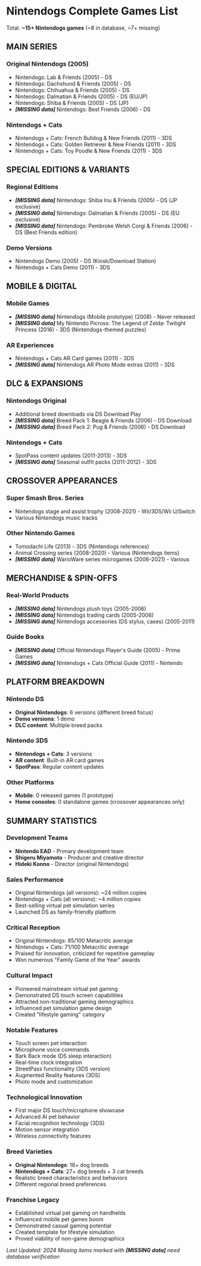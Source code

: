 # Nintendogs Complete Games List

Total: **~15+ Nintendogs games** (~8 in database, ~7+ missing)

## MAIN SERIES

### Original Nintendogs (2005)
- Nintendogs: Lab & Friends (2005) - DS
- Nintendogs: Dachshund & Friends (2005) - DS
- Nintendogs: Chihuahua & Friends (2005) - DS
- Nintendogs: Dalmatian & Friends (2005) - DS (EU/JP)
- Nintendogs: Shiba & Friends (2005) - DS (JP)
- ***[MISSING data]*** Nintendogs: Best Friends (2006) - DS

### Nintendogs + Cats
- Nintendogs + Cats: French Bulldog & New Friends (2011) - 3DS
- Nintendogs + Cats: Golden Retriever & New Friends (2011) - 3DS
- Nintendogs + Cats: Toy Poodle & New Friends (2011) - 3DS

## SPECIAL EDITIONS & VARIANTS

### Regional Editions
- ***[MISSING data]*** Nintendogs: Shiba Inu & Friends (2005) - DS (JP exclusive)
- ***[MISSING data]*** Nintendogs: Dalmatian & Friends (2005) - DS (EU exclusive)
- ***[MISSING data]*** Nintendogs: Pembroke Welsh Corgi & Friends (2006) - DS (Best Friends edition)

### Demo Versions
- Nintendogs Demo (2005) - DS (Kiosk/Download Station)
- Nintendogs + Cats Demo (2011) - 3DS

## MOBILE & DIGITAL

### Mobile Games
- ***[MISSING data]*** Nintendogs (Mobile prototype) (2008) - Never released
- ***[MISSING data]*** My Nintendo Picross: The Legend of Zelda: Twilight Princess (2016) - 3DS (Nintendogs-themed puzzles)

### AR Experiences
- Nintendogs + Cats AR Card games (2011) - 3DS
- ***[MISSING data]*** Nintendogs AR Photo Mode extras (2011) - 3DS

## DLC & EXPANSIONS

### Nintendogs Original
- Additional breed downloads via DS Download Play
- ***[MISSING data]*** Breed Pack 1: Beagle & Friends (2006) - DS Download
- ***[MISSING data]*** Breed Pack 2: Pug & Friends (2006) - DS Download

### Nintendogs + Cats
- SpotPass content updates (2011-2013) - 3DS
- ***[MISSING data]*** Seasonal outfit packs (2011-2012) - 3DS

## CROSSOVER APPEARANCES

### Super Smash Bros. Series
- Nintendogs stage and assist trophy (2008-2021) - Wii/3DS/Wii U/Switch
- Various Nintendogs music tracks

### Other Nintendo Games
- Tomodachi Life (2013) - 3DS (Nintendogs references)
- Animal Crossing series (2008-2020) - Various (Nintendogs items)
- ***[MISSING data]*** WarioWare series microgames (2006-2021) - Various

## MERCHANDISE & SPIN-OFFS

### Real-World Products
- ***[MISSING data]*** Nintendogs plush toys (2005-2006)
- ***[MISSING data]*** Nintendogs trading cards (2005-2006)
- ***[MISSING data]*** Nintendogs accessories (DS stylus, cases) (2005-2011)

### Guide Books
- ***[MISSING data]*** Official Nintendogs Player's Guide (2005) - Prima Games
- ***[MISSING data]*** Nintendogs + Cats Official Guide (2011) - Nintendo

## PLATFORM BREAKDOWN

### Nintendo DS
- **Original Nintendogs**: 6 versions (different breed focus)
- **Demo versions**: 1 demo
- **DLC content**: Multiple breed packs

### Nintendo 3DS
- **Nintendogs + Cats**: 3 versions
- **AR content**: Built-in AR card games
- **SpotPass**: Regular content updates

### Other Platforms
- **Mobile**: 0 released games (1 prototype)
- **Home consoles**: 0 standalone games (crossover appearances only)

## SUMMARY STATISTICS

### Development Teams
- **Nintendo EAD** - Primary development team
- **Shigeru Miyamoto** - Producer and creative director
- **Hideki Konno** - Director (original Nintendogs)

### Sales Performance
- Original Nintendogs (all versions): ~24 million copies
- Nintendogs + Cats (all versions): ~4 million copies
- Best-selling virtual pet simulation series
- Launched DS as family-friendly platform

### Critical Reception
- Original Nintendogs: 85/100 Metacritic average
- Nintendogs + Cats: 71/100 Metacritic average
- Praised for innovation, criticized for repetitive gameplay
- Won numerous "Family Game of the Year" awards

### Cultural Impact
- Pioneered mainstream virtual pet gaming
- Demonstrated DS touch screen capabilities
- Attracted non-traditional gaming demographics
- Influenced pet simulation game design
- Created "lifestyle gaming" category

### Notable Features
- Touch screen pet interaction
- Microphone voice commands
- Bark Back mode (DS sleep interaction)
- Real-time clock integration
- StreetPass functionality (3DS version)
- Augmented Reality features (3DS)
- Photo mode and customization

### Technological Innovation
- First major DS touch/microphone showcase
- Advanced AI pet behavior
- Facial recognition technology (3DS)
- Motion sensor integration
- Wireless connectivity features

### Breed Varieties
- **Original Nintendogs**: 18+ dog breeds
- **Nintendogs + Cats**: 27+ dog breeds + 3 cat breeds
- Realistic breed characteristics and behaviors
- Different regional breed preferences

### Franchise Legacy
- Established virtual pet gaming on handhelds
- Influenced mobile pet games boom
- Demonstrated casual gaming potential
- Created template for lifestyle simulation
- Proved viability of non-game demographics

*Last Updated: 2024*
*Missing items marked with ***[MISSING data]*** need database verification*